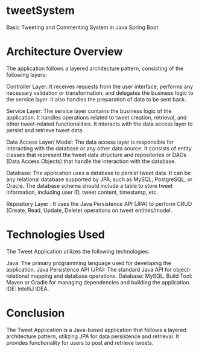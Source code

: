 # tweetSystem
Basic Tweeting and Commenting System in Java Spring Boot

# Architecture Overview
The application follows a layered architecture pattern, consisting of the following layers:

Controller Layer: It receives requests from the user interface, performs any necessary validation or transformation, and delegates the business logic to the service layer. It also handles the preparation of data to be sent back.

Service Layer: The service layer contains the business logic of the application. It handles operations related to tweet creation, retrieval, and other tweet-related functionalities. It interacts with the data access layer to persist and retrieve tweet data.

Data Access Layer/ Model: The data access layer is responsible for interacting with the database or any other data source. It consists of entity classes that represent the tweet data structure and repositories or DAOs (Data Access Objects) that handle the interaction with the database.

Database: The application uses a database to persist tweet data. It can be any relational database supported by JPA, such as MySQL, PostgreSQL, or Oracle. The database schema should include a table to store tweet information, including user ID, tweet content, timestamp, etc.

Repository Layer :  It uses the Java Persistence API (JPA) to perform CRUD (Create, Read, Update, Delete) operations on tweet entities/model.

# Technologies Used
The Tweet Application utilizes the following technologies:

Java: The primary programming language used for developing the application.
Java Persistence API (JPA): The standard Java API for object-relational mapping and database operations.
Database: MySQL.
Build Tool: Maven or Gradle for managing dependencies and building the application.
IDE: IntelliJ IDEA.

# Conclusion
The Tweet Application is a Java-based application that follows a layered architecture pattern, utilizing JPA for data persistence and retrieval. It provides functionality for users to post and retrieve tweets.

